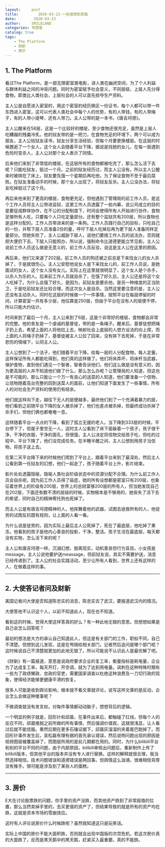 ```yaml
---
layout:     post
title:         2020-03-23-一些感想和思路
date:        2020-03-23
author:     SMILELAND
categories: 写随笔
catalog: true
tags:
    - The Platform
    - 财新
    - 房价
---
```


## 1. The Platform

看过The Platform，是一部无限密室类电影，讲人类在幽闭空间，为了个人利益与群体利益之间的冲突问题。同时为密室赋予社会意义，不同层级，上层人先分得食物，即类比人类社会，上层社会的人可以首先掠夺生产资料。

<!-- more -->

主人公是自愿进入密室的，用这个密室的经历换区一份证书，每个人都可以带一件东西进入密室，这可以代表人类社会中每个人的优势，有的人带钱，有的人带绳子，有的人带小提琴，还有人带刀。主人公带的是一本书，《唐吉坷德》。

主人公醒来在58层，这是一个比较好的楼层，至少食物还很充足，虽然是上层人吃糟蹋的残羹冷炙。他的狱友带的是一把刀，在食物充足的环境下，两个可以成为朋友，主人公给狱友读书，狱友分享生活经验，但每个月要更换楼层。在这层的时候邂逅了一个女人，这个女人会随着平台下降，据说是找她的女儿，在每一层遇到危险时变杀人，主人公对那个女人表示了同情。

后来他们来到了非常低的楼层，在这层所有的食物都被吃完了，那么怎么活下去呢？只能吃狱友，挺过一个月。之前的狱友经历过，而主人公没有。所以主人公醒来时被绑在了床上，狱友要先饿一个星期后再吃他，为了保证食物不至于最后腐败。在狱友准备动手的时候，那个女人出现了，将狱友反杀。主人公没办法，将狱友吃掉挺过了这个月。

再后来他来到了更高的楼层，食物更充足，但他遇到了管理局的前工作人员，是这个工作人员将主人公带进监狱，这里工作人员透露了一些内幕，说公司成立的目的是要促成群体协作，在不公的分配制度下，时间会使得所有人开始进行协作，食物足够所有人吃，只要每个人只吃定量部分。还有整个监狱共有200层，所以食物也是这样分配的。工作人员带进来的是一条狗。工作人员践行自己的目标，只吃自己的一份，并帮下层人员准备2份的量，呼吁下层人吃掉后再为更下层人准备同样定量部分。但她失败了，主人公威胁下层人，说他们要按工作人员的说法办，否则就把大便扔下去，下层人只能照办，所以说，强制命令比道德更能立竿见影。主人公说前工作人员这么做是无意义的，前工作人员反驳，说这是主人公在这里的原因。

再后来，他们又来道了202层。前工作人员的狗还被之前总是下来找女儿的女人杀掉了，于是就很伤心。主人公安慰他说女人是下来找女儿的，前工作人员说，是她面试的女人，这个女人没有女儿。实际上在这里就很明显了，这个女人是个杀手，以杀人为乐的人。后来前工作人员就自杀了，在饿了好久后，主人公还是将这个女人吃掉了。为什么会饿了好久，是因为，前狱友是要杀他，是另一种维度的正当防卫，于是吃前狱友还比较合理，而这次女人是自杀。当然这里要注意的是，主人公还没有主动杀人。同时在这层的时候做一个一件事情，按照平台在每层停留的时间，计算密室一共有多少层，他估算是250层，但由于平台在没有人的层便不停，所以只能大约估计。

时间来到了最后一个月，主人公来到了6层，这是个非常好的楼层，食物都会非常的完整。他的舍友是一个虔诚的基督徒，带的是一条绳子。醒来后，基督徒想把绳子扔上去，希望上面的人将他拉上去，映射社会上底层的人想方设法的向上爬，而上面的人将绳子扔掉了，基督徒被主人公拉了回来，没有摔下去死掉，于是在非常悲伤的情绪下，认同主人公。

主人公想到了一个法子，他们随着平台下降，给每一层的人分配食物，每人定量，这样保证所有人都能吃得到，他们真的这样做了。他们将床弄坏，将床杆当武器，保护食物，直到他们遇见一个智者，智者告诉他们，他们这么做是没有意义的，因为更高层的人并不知道他们做了什么，那么怎么办呢？让管理局的人知道，但这也是不可能的，那么只能让一个万一有良心的送菜的人知道，他们要准备一个信物，让信物随着高台完整的回到送菜人的面前，让他们知道下面发生了一些事情，所有人的对社会生产资料的使用仍有结余。

他们就这样向下走，越往下无人的层便越多，最终他们到了一个充满着暴力的层，他们看到之前随平台下降的女人被杀掉了，他们也差点被杀掉，但最终成功杀掉了杀手们，但他们俩也都奄奄一息。

这样随着平台一点点的下降，看到了孤立无援的老人。当下降到333层的时候，平台停下了，但屋子里空无一人，这时主人公看到了床下面躲着一个孩子，孩子很干净，干净的衣服，干净的面孔，但很饿，主人公决定将信物交给孩子吃，但吃的过程中，平台下降了，他们没完成任务。在半睡半醒之间，主人公想到用孩子当信物，将孩子送上去。

在第二天平台降下来的时候他们爬到了平台上，跟着平台来到了最深处，然后主人公看到第一任狱友的幻想，他们一起走了，孩子随着平台上升，影片结束。

影片处处透露隐喻，隐喻人类社会阶级状态中的资源分配不合理。为什么前工作人员会自杀呢，因为前工作人员得了癌症，她的所有设想都是密室只有200层，也象征着世界上的阶级有200层，世界上的总财富够200层的所有人，但当她发现自己在202层，下面还有数不清的层级的时候，实物根本是不够用的，她丧失了活下去的希望，同时自己的精神寄托狗也死掉了。

而主人公是有唐吉坷德精神的人，他挥舞着他的武器，试图去拯救所有的人，他徒劳的试图反抗既有规则，让上面的人看一看。

为什么说是徒劳的，因为实际上最后主人公死掉了，死在了最底层，他吃掉了果冻。他看到的孩子是他内心善良的投影，干净，整洁。孩子生活在最底层，每天都没有实物，怎么活下来的呢？

主人公和唐吉坷德一样，沉溺幻想，脱离现实，动机善良但行为盲目。小女孩是message，主人公说他要护送meassage，但前狱友说，其实不需要护送，消息已经传递到了。主人公的社会实践活动，至少让所有人看到，世界上还有这样的人，在做着这样的事。

------

## 2. 大使答记者问及财新

美国记者问大使是否知道陈忠实的消息，陈忠实去了武汉，要报道武汉内的情况。

大使答他不认识这个人，以前不知道此人，现在也不知道。

看到这的时候，觉得大使这样答真的好么？有一种此地无银的意思。但想想如果是自己会怎么回答呢？

最初的想法是大方的承认自己知道此人，但这是有关部门的工作，职权不同，自己不清楚。但想到这儿发现，这是在甩锅给相关部门，记者然后追问是哪个部门呢？这时候说自己不清楚就更加的此地无银了。所以可能说不认识此人是最优解了吧。

《财新》有一篇报道，意思是说政府要求企业的复工率，衡量指标是耗电量，企业为了达成复工率，每天开灯，开空调，就为了达到用电量。讽刺在这种特殊时期有一些为了政绩懒政、怠政的官吏，需要国家调查以杜绝这种浪费及一刀切行政的现象，使得经济能够更健康平滑的恢复。

很多人可能是收到舆论影响，根本就不看文章就评论，说写这样文章的是反动，企业怎么会做这种傻事呢？

不做调查就没有发言权。对每件事情都动动脑子，想想背后的逻辑。

一个明显的例子就是，回形针和邱晨，在事件出来后，都触碰了红线，但每个人的反应不同，邱晨推脱之前所做的所有事情，然后强调价值观，这就很浅显，让人看过后就不能信服。果然后期在更多石锤证据下，邱晨灰溜溜的夹着尾巴跑掉了。而回形针事件发生后，吴松磊有理有据的首先承认错误，然后说明问题出现的原因是视频图层被覆盖掉了，而图层所用的是前几期都在用的。同时，为什么bilibili平台和别的平台不同的问题，由于内部原因，bilibili审核出问题后，重新制作上传了bilibili版本，但其他平台的版本并没有专人进行替换。这样的解释就很合理，我当然选择相信。技术问题错误和道德错误是两回事。但舆情这么汹涌，很难相信背厚没有推手。很可能是涉及到了某些人的蛋糕。

-----

## 3. 房价

E大在讨论股票跌的问题，你手里的资产没跌，而其他资产跌到了非常超值的位置，那么当然卖掉手里的，去买更值的资产了，但结果导致的就是所有的资产均在跌，这就是资本市场的雪崩效应。

这时有人评论说房价什么时候跌呢？虽然我知道这只是玩笑话。

实际上中国的房价不能大面积跌，否则就会出现中国版的次贷危机，若这次房价真的大面跌了，反而是黑天鹅中的黑天鹅，赶紧买入最重要。真的不能跌。